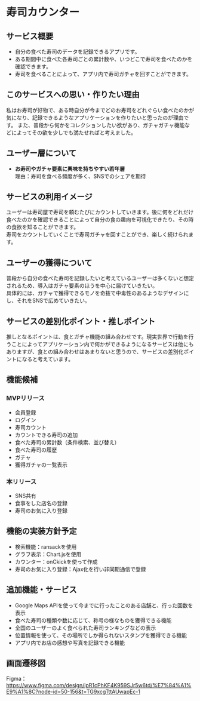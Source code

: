 # 寿司カウンター

## サービス概要
- 自分の食べた寿司のデータを記録できるアプリです。
- ある期間中に食べた各寿司ごとの累計数や、いつどこで寿司を食べたのかを確認できます。
- 寿司を食べることによって、アプリ内で寿司ガチャを回すことができます。

## このサービスへの思い・作りたい理由
私はお寿司が好物で、ある時自分が今までどのお寿司をどれぐらい食べたのかが気になり、記録できるようなアプリケーションを作りたいと思ったのが理由です。
また、普段から何かをコレクションしたい欲があり、ガチャガチャ機能などによってその欲を少しでも満たせればと考えました。

## ユーザー層について
- **お寿司やガチャ要素に興味を持ちやすい若年層**
  <br>理由：寿司を食べる頻度が多く、SNSでのシェアを期待

## サービスの利用イメージ
ユーザーは寿司屋で寿司を頼むたびにカウントしていきます。後に何をどれだけ食べたのかを確認できることによって自分の食の趣向を可視化できたり、その時の食欲を知ることができます。<br>
寿司をカウントしていくことで寿司ガチャを回すことができ、楽しく続けられます。

## ユーザーの獲得について
普段から自分の食べた寿司を記録したいと考えているユーザーは多くないと想定されるため、導入はガチャ要素のほうを中心に届けていきたい。<br>
具体的には、ガチャで獲得できるモノを奇抜で中毒性のあるようなデザインにし、それをSNSで広めていきたい。

## サービスの差別化ポイント・推しポイント
推しとなるポイントは、食とガチャ機能の組み合わせです。現実世界で行動を行うことによってアプリケーション内で何かができるようになるサービスは他にもありますが、食との組み合わせはあまりないと思うので、サービスの差別化ポイントになると考えています。

## 機能候補
### MVPリリース
- 会員登録
- ログイン
- 寿司カウント
- カウントできる寿司の追加
- 食べた寿司の累計数（条件検索、並び替え）
- 食べた寿司の履歴
- ガチャ
- 獲得ガチャの一覧表示

### 本リリース
- SNS共有
- 食事をした店名の登録
- 寿司のお気に入り登録

## 機能の実装方針予定
- 検索機能：ransackを使用
- グラフ表示：Chart.jsを使用
- カウンター：onCkickを使って作成
- 寿司のお気に入り登録：Ajax化を行い非同期通信で登録

## 追加機能・サービス
- Google Maps APIを使って今までに行ったことのある店舗と、行った回数を表示
- 食べた寿司の種類や数に応じて、称号の様なものを獲得できる機能
- 全国のユーザーのよく食べられた寿司ランキングなどの表示
- 位置情報を使って、その場所でしか得られないスタンプを獲得できる機能
- アプリ内でお店の感想や写真を記録できる機能

## 画面遷移図
Figma：https://www.figma.com/design/ipR1cPhKF4K959SJr5w6td/%E7%84%A1%E9%A1%8C?node-id=50-156&t=TG9xcgTttAUwapEc-1
